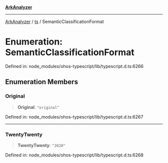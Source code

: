 [**ArkAnalyzer**](../../../../README.md)

***

[ArkAnalyzer](../../../../globals.md) / [ts](../README.md) / SemanticClassificationFormat

# Enumeration: SemanticClassificationFormat

Defined in: node\_modules/ohos-typescript/lib/typescript.d.ts:6266

## Enumeration Members

### Original

> **Original**: `"original"`

Defined in: node\_modules/ohos-typescript/lib/typescript.d.ts:6267

***

### TwentyTwenty

> **TwentyTwenty**: `"2020"`

Defined in: node\_modules/ohos-typescript/lib/typescript.d.ts:6268
